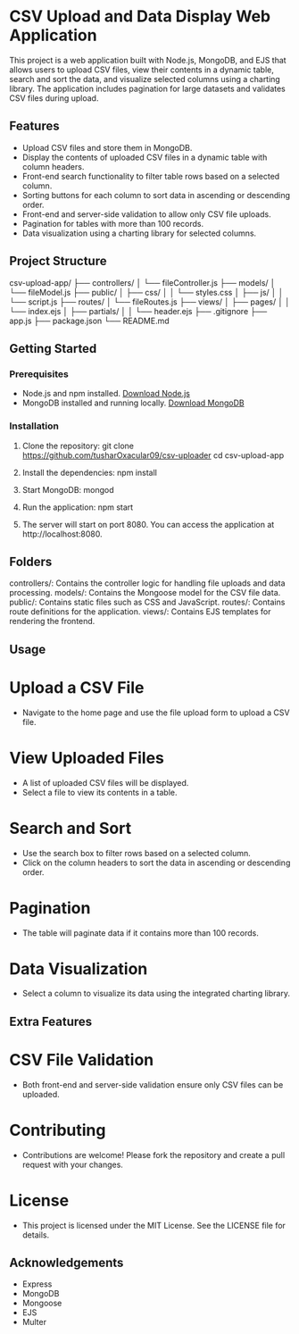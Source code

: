 # CSV Upload and Data Display Web Application

This project is a web application built with Node.js, MongoDB, and EJS that allows users to upload CSV files, view their contents in a dynamic table, search and sort the data, and visualize selected columns using a charting library. The application includes pagination for large datasets and validates CSV files during upload.

## Features

- Upload CSV files and store them in MongoDB.
- Display the contents of uploaded CSV files in a dynamic table with column headers.
- Front-end search functionality to filter table rows based on a selected column.
- Sorting buttons for each column to sort data in ascending or descending order.
- Front-end and server-side validation to allow only CSV file uploads.
- Pagination for tables with more than 100 records.
- Data visualization using a charting library for selected columns.

## Project Structure

csv-upload-app/
├── controllers/
│ └── fileController.js
├── models/
│ └── fileModel.js
├── public/
│ ├── css/
│ │ └── styles.css
│ ├── js/
│ │ └── script.js
├── routes/
│ └── fileRoutes.js
├── views/
│ ├── pages/
│ │ └── index.ejs
│ ├── partials/
│ │ └── header.ejs
├── .gitignore
├── app.js
├── package.json
└── README.md

## Getting Started

### Prerequisites

- Node.js and npm installed. [Download Node.js](https://nodejs.org/)
- MongoDB installed and running locally. [Download MongoDB](https://www.mongodb.com/try/download/community)

### Installation

1. Clone the repository:
   git clone https://github.com/tusharOxacular09/csv-uploader
   cd csv-upload-app

2. Install the dependencies:
   npm install

3. Start MongoDB:
   mongod

4. Run the application:
   npm start

5. The server will start on port 8080. You can access the application at http://localhost:8080.

## Folders

controllers/: Contains the controller logic for handling file uploads and data processing.
models/: Contains the Mongoose model for the CSV file data.
public/: Contains static files such as CSS and JavaScript.
routes/: Contains route definitions for the application.
views/: Contains EJS templates for rendering the frontend.

## Usage

# Upload a CSV File

- Navigate to the home page and use the file upload form to upload a CSV file.

# View Uploaded Files

- A list of uploaded CSV files will be displayed.
- Select a file to view its contents in a table.

# Search and Sort

- Use the search box to filter rows based on a selected column.
- Click on the column headers to sort the data in ascending or descending order.

# Pagination

- The table will paginate data if it contains more than 100 records.

# Data Visualization

- Select a column to visualize its data using the integrated charting library.

## Extra Features

# CSV File Validation

- Both front-end and server-side validation ensure only CSV files can be uploaded.

# Contributing

- Contributions are welcome! Please fork the repository and create a pull request with your changes.

# License

- This project is licensed under the MIT License. See the LICENSE file for details.

## Acknowledgements

- Express
- MongoDB
- Mongoose
- EJS
- Multer
